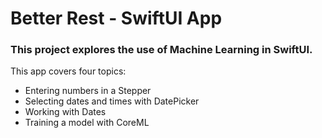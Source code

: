 # Better Rest - SwiftUI App

### This project explores the use of Machine Learning in SwiftUI.

This app covers four topics:

- Entering numbers in a Stepper
- Selecting dates and times with DatePicker
- Working with Dates
- Training a model with CoreML



